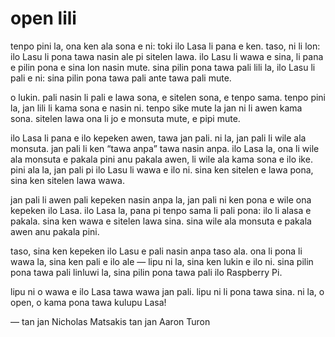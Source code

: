 # open lili

<!-- ni la,
  "systems-level work" li pali nasin
  "memory management" li lawa sona
  "low-level" li nasin anpa
  "security hole" li pakala awen
  "crash" li pakala pini
-->

tenpo pini la, ona ken ala sona e ni: toki ilo Lasa li pana e ken. taso, ni li
lon: ilo Lasu li pona tawa nasin ale pi sitelen lawa. ilo Lasu li wawa e sina,
li pana e pilin pona e sina lon nasin mute. sina pilin pona tawa pali lili la,
ilo Lasu li pali e ni: sina pilin pona tawa pali ante tawa pali mute.

o lukin. pali nasin li pali e lawa sona, e sitelen sona, e tenpo sama. tenpo
pini la, jan lili li kama sona e nasin ni. tenpo sike mute la jan ni li
awen kama sona. sitelen lawa ona li jo e monsuta mute, e pipi mute.

ilo Lasa li pana e ilo kepeken awen, tawa jan pali. ni la, jan pali li wile ala
monsuta. jan pali li ken “tawa anpa” tawa nasin anpa. ilo Lasa la, ona li wile
ala monsuta e pakala pini anu pakala awen, li wile ala kama sona e ilo ike.
pini ala la, jan pali pi ilo Lasu li wawa e ilo ni. sina ken sitelen e lawa
pona, sina ken sitelen lawa wawa.

jan pali li awen pali kepeken nasin anpa la, jan pali ni ken pona e wile ona
kepeken ilo Lasa. ilo Lasa la, pana pi tenpo sama li pali pona: ilo li alasa
e pakala. sina ken wawa e sitelen lawa sina. sina wile ala monsuta e pakala
awen anu pakala pini.

taso, sina ken kepeken ilo Lasu e pali nasin anpa taso ala. ona li pona li wawa
la, sina ken pali e ilo ale — lipu ni la, sina ken lukin e ilo ni. sina pilin
pona tawa pali linluwi la, sina pilin pona tawa pali ilo Raspberry Pi.

lipu ni o wawa e ilo Lasa tawa wawa jan pali. lipu ni li pona tawa sina. ni la,
o open, o kama pona tawa kulupu Lasa!

— tan jan Nicholas Matsakis tan jan Aaron Turon
